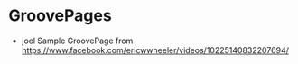 # GroovePages

- joel Sample GroovePage from https://www.facebook.com/ericwwheeler/videos/10225140832207694/
